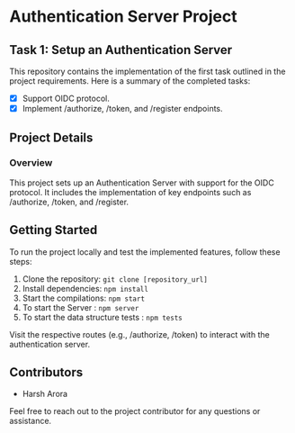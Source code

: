 # Authentication Server Project

## Task 1: Setup an Authentication Server

This repository contains the implementation of the first task outlined in the project requirements. Here is a summary of the completed tasks:

- [x] Support OIDC protocol.
- [x] Implement /authorize, /token, and /register endpoints.

## Project Details

### Overview

This project sets up an Authentication Server with support for the OIDC protocol. It includes the implementation of key endpoints such as /authorize, /token, and /register.

## Getting Started

To run the project locally and test the implemented features, follow these steps:

1. Clone the repository: `git clone [repository_url]`
2. Install dependencies: `npm install`
3. Start the compilations: `npm start`
4. To start the Server : `npm server`
5. To start the data structure tests : `npm tests`

Visit the respective routes (e.g., /authorize, /token) to interact with the authentication server.

## Contributors

- Harsh Arora

Feel free to reach out to the project contributor for any questions or assistance.
